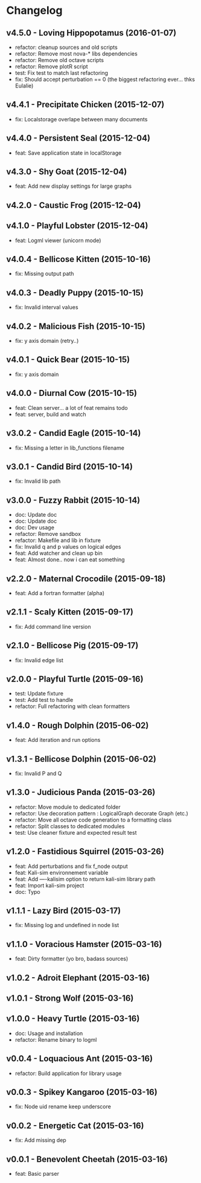 Changelog
=========

v4.5.0 - Loving Hippopotamus (2016-01-07) 
----------------------------------------------------------------------

  - refactor: cleanup sources and old scripts
  - refactor: Remove most nova-* libs dependencies
  - refactor: Remove old octave scripts
  - refactor: Remove plotR script
  - test: Fix test to match last refactoring
  - fix: Should accept perturbation == 0 (the biggest refactoring ever... thks Eulalie)


v4.4.1 - Precipitate Chicken (2015-12-07) 
----------------------------------------------------------------------

  - fix: Localstorage overlape between many documents


v4.4.0 - Persistent Seal (2015-12-04) 
----------------------------------------------------------------------

  - feat: Save application state in localStorage


v4.3.0 - Shy Goat (2015-12-04) 
----------------------------------------------------------------------

  - feat: Add new display settings for large graphs


v4.2.0 - Caustic Frog (2015-12-04) 
----------------------------------------------------------------------



v4.1.0 - Playful Lobster (2015-12-04) 
----------------------------------------------------------------------

  - feat: Logml viewer (unicorn mode)


v4.0.4 - Bellicose Kitten (2015-10-16) 
----------------------------------------------------------------------

  - fix: Missing output path


v4.0.3 - Deadly Puppy (2015-10-15) 
----------------------------------------------------------------------

  - fix: Invalid interval values


v4.0.2 - Malicious Fish (2015-10-15) 
----------------------------------------------------------------------

  - fix: y axis domain (retry..)


v4.0.1 - Quick Bear (2015-10-15) 
----------------------------------------------------------------------

  - fix: y axis domain


v4.0.0 - Diurnal Cow (2015-10-15) 
----------------------------------------------------------------------

  - feat: Clean server... a lot of feat remains todo
  - feat: server, build and watch


v3.0.2 - Candid Eagle (2015-10-14) 
----------------------------------------------------------------------

  - fix: Missing a letter in lib_functions filename


v3.0.1 - Candid Bird (2015-10-14) 
----------------------------------------------------------------------

  - fix: Invalid lib path


v3.0.0 - Fuzzy Rabbit (2015-10-14) 
----------------------------------------------------------------------

  - doc: Update doc
  - doc: Update doc
  - doc: Dev usage
  - refactor: Remove sandbox
  - refactor: Makefile and lib in fixture
  - fix: Invalid q and p values on logical edges
  - feat: Add watcher and clean up bin
  - feat: Almost done.. now i can eat something


v2.2.0 - Maternal Crocodile (2015-09-18) 
----------------------------------------------------------------------

  - feat: Add a fortran formatter (alpha)


v2.1.1 - Scaly Kitten (2015-09-17) 
----------------------------------------------------------------------

  - fix: Add command line version


v2.1.0 - Bellicose Pig (2015-09-17) 
----------------------------------------------------------------------

  - fix: Invalid edge list


v2.0.0 - Playful Turtle (2015-09-16) 
----------------------------------------------------------------------

  - test: Update fixture
  - test: Add test to handle
  - refactor: Full refactoring with clean formatters


v1.4.0 - Rough Dolphin (2015-06-02) 
----------------------------------------------------------------------

  - feat: Add iteration and run options


v1.3.1 - Bellicose Dolphin (2015-06-02) 
----------------------------------------------------------------------

  - fix: Invalid P and Q


v1.3.0 - Judicious Panda (2015-03-26) 
----------------------------------------------------------------------

  - refactor: Move module to dedicated folder
  - refactor: Use decoration pattern : LogicalGraph decorate Graph (etc.)
  - refactor: Move all octave code generation to a formatting class
  - refactor: Split classes to dedicated modules
  - test: Use cleaner fixture and expected result test


v1.2.0 - Fastidious Squirrel (2015-03-26) 
----------------------------------------------------------------------

  - feat: Add perturbations and fix f_node output
  - feat: Kali-sim environnement variable
  - feat: Add —-kalisim option to return kali-sim library path
  - feat: Import kali-sim project
  - doc: Typo


v1.1.1 - Lazy Bird (2015-03-17) 
----------------------------------------------------------------------

  - fix: Missing log and undefined in node list


v1.1.0 - Voracious Hamster (2015-03-16) 
----------------------------------------------------------------------

  - feat: Dirty formatter (yo bro, badass sources)


v1.0.2 - Adroit Elephant (2015-03-16) 
----------------------------------------------------------------------



v1.0.1 - Strong Wolf (2015-03-16) 
----------------------------------------------------------------------



v1.0.0 - Heavy Turtle (2015-03-16) 
----------------------------------------------------------------------

  - doc: Usage and installation
  - refactor: Rename binary to logml


v0.0.4 - Loquacious Ant (2015-03-16) 
----------------------------------------------------------------------

  - refactor: Build application for library usage


v0.0.3 - Spikey Kangaroo (2015-03-16) 
----------------------------------------------------------------------

  - fix: Node uid rename keep underscore


v0.0.2 - Energetic Cat (2015-03-16) 
----------------------------------------------------------------------

  - fix: Add missing dep


v0.0.1 - Benevolent Cheetah (2015-03-16) 
----------------------------------------------------------------------

  - feat: Basic parser


